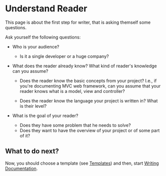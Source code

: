 Understand Reader
=================

This page is about the first step for writer, that is asking themself some questions.

Ask yourself the following questions:

* Who is your audience?

    - Is it a single developer or a huge company?

* What does the reader already know? What kind of reader's knowledge can you
  assume?

    - Does the reader know the basic concepts from your project? I.e., if
      you're documenting MVC web framework, can you assume that your reader
      knows what is a model, view and controller?

    - Does the reader know the language your project is written in? What is
      their level?

* What is the goal of your reader?

    - Does they have some problem that he needs to solve?
    - Does they want to have the overview of your project or of some part of
      it?

What to do next?
----------------

Now, you should choose a template (see [Templates](templates.md)) and then, start [Writing Documentation](writing.md).